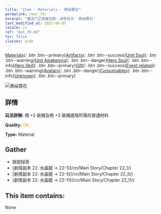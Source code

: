 ```yaml
---
title: "Item - Materials - 奧祕寶石"
permalink: /mat_79/
excerpt: "魔法门之英雄无敌：战争纪元  奧祕寶石"
last_modified_at: 2021-06-07
locale: cn
ref: "mat_79.md"
toc: false
classes: wide
---
```

 [Materials](/ItemsCN/){: .btn .btn--primary}[Artifacts](/ItemsCN/Artifacts/){: .btn .btn--success}[Unit Soul](/ItemsCN/UnitSoul/){: .btn .btn--warning}[Unit Awakening](/ItemsCN/UnitAwakening/){: .btn .btn--danger}[Hero Soul](/ItemsCN/HeroSoul/){: .btn .btn--info}[Hero Skill](/ItemsCN/HeroSkill/){: .btn .btn--primary}[Gift](/ItemsCN/Gift/){: .btn .btn--success}[Event related](/ItemsCN/Events/){: .btn .btn--warning}[Avatars](/ItemsCN/Avatars/){: .btn .btn--danger}[Consumables](/ItemsCN/Consumables/){: .btn .btn--info}[Unknown](/ItemsCN/Unknown/){: .btn .btn--primary}

 ![奧祕寶石](/images/t/i_cailiao_baoshi3.png)

## 詳情
 **玩法詳解:** 橙 +2 裝備及橙 +3 裝備進階所需的普通材料

 **Quality:** <span style="color: #FF8C00">OK</span>

 **Type:** Material

## Gather

*    聯盟探索 
*    [劇情副本 22: 水晶龍 -> 22-1](/cn/Main Story/Chapter 22_1/) 
*    [劇情副本 22: 水晶龍 -> 22-5](/cn/Main Story/Chapter 22_5/) 
*    [劇情副本 22: 水晶龍 -> 22-11](/cn/Main Story/Chapter 22_11/) 

## This item contains:

  None


